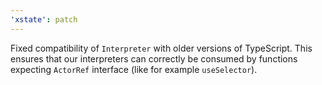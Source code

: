 ```yaml
---
'xstate': patch
---
```


Fixed compatibility of `Interpreter` with older versions of TypeScript. This ensures that our interpreters can correctly be consumed by functions expecting `ActorRef` interface (like for example `useSelector`).

